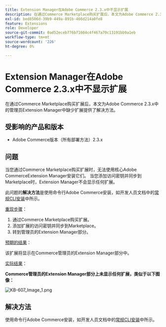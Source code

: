 ```yaml
---
title: Extension Manager在Adobe Commerce 2.3.x中不显示扩展
description: 在通过Commerce Marketplace购买扩展后，本文为Adobe Commerce 2.3.x中的管理员Extension Manager中缺少扩展提供了解决方法。
exl-id: bed8506d-39b9-449a-891b-466d214a0fe8
feature: Extensions
role: Developer
source-git-commit: 0ad52eceb776b71604c4f467a70c13191bb9a1eb
workflow-type: tm+mt
source-wordcount: '226'
ht-degree: 0%

---
```


# Extension Manager在Adobe Commerce 2.3.x中不显示扩展

在通过Commerce Marketplace购买扩展后，本文为Adobe Commerce 2.3.x中的管理员Extension Manager中缺少扩展提供了解决方法。

## 受影响的产品和版本

* Adobe Commerce版本（所有部署方法）2.3.x

## 问题

当您通过Commerce Marketplace购买扩展时，无法使用核心Adobe CommerceExtension Manager安装它们。 当您添加访问密钥并同步到Marketplace时，Extension Manager不会显示任何扩展。

此问题的&#x200B;**解决方法**&#x200B;是使用命令行Adobe Commerce安装，如开发人员文档中的[常规CLI安装](https://devdocs.magento.com/extensions/install/)中所示。

<u>重现步骤</u>：

1. 通过Commerce Marketplace购买扩展。
1. 添加扩展的访问密钥并同步到Marketplace。
1. 转到管理员的Extension Manager部分。

<u>预期的结果</u>：

该扩展将显示在Commerce管理员的Extension Manager部分中。

<u>实际结果</u>：

**Commerce管理员的Extension Manager部分上未显示任何扩展，类似于以下图像：**


![KB-607_Image_1.png](assets/KB-607_Image_1.png)

## 解决方法

使用命令行Adobe Commerce安装，如开发人员文档中的[常规CLI安装](https://devdocs.magento.com/extensions/install/)中所示。
